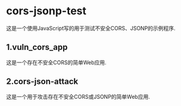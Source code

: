 # cors-jsonp-test

这是一个使用JavaScript写的用于测试不安全CORS、JSONP的示例程序.

## 1.vuln_cors_app

这是一个存在不安全CORS的简单Web应用.

## 2.cors-json-attack

这是一个用于攻击存在不安全CORS或JSONP的简单Web应用.